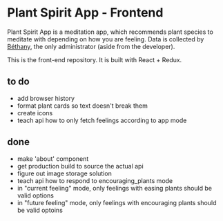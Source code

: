 # Plant Spirit App - Frontend

Plant Spirit App is a meditation app, which recommends plant species to meditate with depending on how you are feeling. Data is collected by [Béthany](oluminousbeing.com), the only administrator (aside from the developer).

This is the front-end repository. It is built with React + Redux.

## to do
* add browser history
* format plant cards so text doesn't break them
* create icons
* teach api how to only fetch feelings according to app mode

## done
* make 'about' component
* get production build to source the actual api
* figure out image storage solution
* teach api how to respond to encouraging_plants mode
* in "current feeling" mode, only feelings with easing plants should be valid options
* in "future feeling" mode, only feelings with encouraging plants should be valid optoins